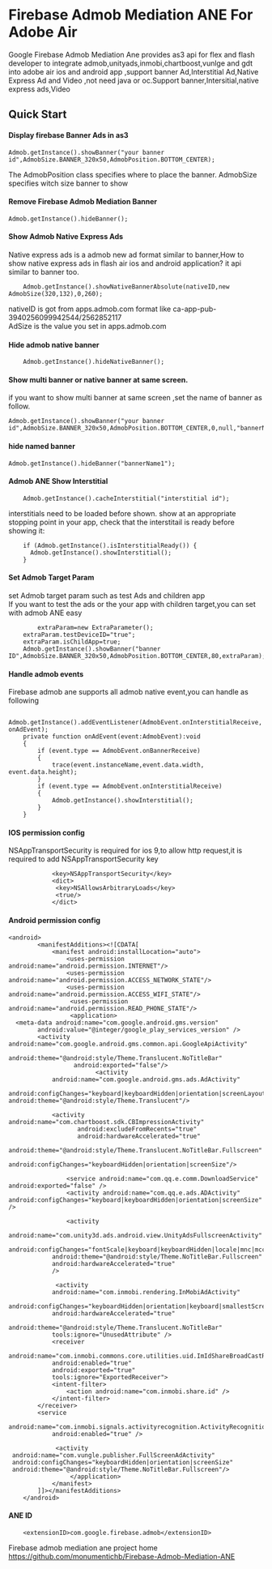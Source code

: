 Firebase Admob Mediation ANE For Adobe Air
==============================
Google Firebase Admob Mediation Ane provides as3 api for flex and flash developer 
to integrate admob,unityads,inmobi,chartboost,vunlge and gdt into adobe air ios and android app ,support banner Ad,Interstitial Ad,Native Express Ad and Video ,not need java or oc.Support banner,Intersitial,native express ads,Video     

## Quick Start
#### Display firebase  Banner Ads in as3 

    Admob.getInstance().showBanner("your banner id",AdmobSize.BANNER_320x50,AdmobPosition.BOTTOM_CENTER);

The AdmobPosition class specifies where to place the banner. AdmobSize specifies witch size banner to show    

#### Remove Firebase Admob Mediation Banner 

    Admob.getInstance().hideBanner();

#### Show Admob Native Express Ads    
Native express ads is a admob new ad format similar to banner,How to show native express ads in flash air ios and android application?
 it api similar to banner too.        
```
    Admob.getInstance().showNativeBannerAbsolute(nativeID,new AdmobSize(320,132),0,260);
```

nativeID is got from apps.admob.com format like ca-app-pub-3940256099942544/2562852117    
AdSize is the value you set in apps.admob.com    

#### Hide admob native banner
```
    Admob.getInstance().hideNativeBanner();
```
#### Show multi banner or native banner at same screen.
if you want to show multi banner at same screen ,set the name of banner as follow.

    Admob.getInstance().showBanner("your banner id",AdmobSize.BANNER_320x50,AdmobPosition.BOTTOM_CENTER,0,null,"bannerName1");

#### hide named banner

    Admob.getInstance().hideBanner("bannerName1");

#### Admob ANE Show Interstitial 
```
    Admob.getInstance().cacheInterstitial("interstitial id"); 
```
interstitials need to be loaded before shown. show at an appropriate     
stopping point in your app, check that the interstitail is ready before  showing it:
```
    if (Admob.getInstance().isInterstitialReady()) {
      Admob.getInstance().showInterstitial();
    }
```
#### Set Admob Target Param
set Admob target param such as test Ads and children app     
If you want to test the ads or the your app with children target,you can set with admob ANE easy     
```
        extraParam=new ExtraParameter();
	extraParam.testDeviceID="true";
	extraParam.isChildApp=true;
	Admob.getInstance().showBanner("banner ID",AdmobSize.BANNER_320x50,AdmobPosition.BOTTOM_CENTER,80,extraParam);
```
####  Handle admob events
Firebase admob ane supports all admob native event,you can handle as following     
```
        Admob.getInstance().addEventListener(AdmobEvent.onInterstitialReceive, onAdEvent);
	private function onAdEvent(event:AdmobEvent):void
	{
		if (event.type == AdmobEvent.onBannerReceive)
		{
			trace(event.instanceName,event.data.width, event.data.height);
		}
		if (event.type == AdmobEvent.onInterstitialReceive)
		{
			Admob.getInstance().showInterstitial();
		}
	}
```

####  IOS  permission config
NSAppTransportSecurity is required for ios 9,to allow http request,it is required to add NSAppTransportSecurity key
```
			<key>NSAppTransportSecurity</key>
			<dict>
			 <key>NSAllowsArbitraryLoads</key>
			 <true/>
			</dict>
```
#### Android permission config
```
<android>
        <manifestAdditions><![CDATA[
			<manifest android:installLocation="auto">
			    <uses-permission android:name="android.permission.INTERNET"/>
			    <uses-permission android:name="android.permission.ACCESS_NETWORK_STATE"/>
			    <uses-permission android:name="android.permission.ACCESS_WIFI_STATE"/>
			     <uses-permission android:name="android.permission.READ_PHONE_STATE"/>
			     <application>
  <meta-data android:name="com.google.android.gms.version"
        android:value="@integer/google_play_services_version" />
        <activity android:name="com.google.android.gms.common.api.GoogleApiActivity"
                  android:theme="@android:style/Theme.Translucent.NoTitleBar"
                  android:exported="false"/>
			  	        <activity
            android:name="com.google.android.gms.ads.AdActivity"
            android:configChanges="keyboard|keyboardHidden|orientation|screenLayout|uiMode|screenSize|smallestScreenSize" android:theme="@android:style/Theme.Translucent"/>
            
            <activity android:name="com.chartboost.sdk.CBImpressionActivity"
            	   android:excludeFromRecents="true"
                   android:hardwareAccelerated="true"
            	   android:theme="@android:style/Theme.Translucent.NoTitleBar.Fullscreen"
                   android:configChanges="keyboardHidden|orientation|screenSize"/>
                
                <service android:name="com.qq.e.comm.DownloadService" android:exported="false" />
				<activity android:name="com.qq.e.ads.ADActivity" android:configChanges="keyboard|keyboardHidden|orientation|screenSize" />

                <activity
            android:name="com.unity3d.ads.android.view.UnityAdsFullscreenActivity"
            android:configChanges="fontScale|keyboard|keyboardHidden|locale|mnc|mcc|navigation|orientation|screenLayout|screenSize|smallestScreenSize|uiMode|touchscreen"
            android:theme="@android:style/Theme.NoTitleBar.Fullscreen"
            android:hardwareAccelerated="true"
            />
            
             <activity
            android:name="com.inmobi.rendering.InMobiAdActivity"
            android:configChanges="keyboardHidden|orientation|keyboard|smallestScreenSize|screenSize"
            android:hardwareAccelerated="true"
            android:theme="@android:style/Theme.Translucent.NoTitleBar"
            tools:ignore="UnusedAttribute" />
            <receiver
            android:name="com.inmobi.commons.core.utilities.uid.ImIdShareBroadCastReceiver"
            android:enabled="true"
            android:exported="true"
            tools:ignore="ExportedReceiver">
            <intent-filter>
                <action android:name="com.inmobi.share.id" />
            </intent-filter>
        </receiver>
        <service
            android:name="com.inmobi.signals.activityrecognition.ActivityRecognitionManager"
            android:enabled="true" />
            
             <activity
 android:name="com.vungle.publisher.FullScreenAdActivity"
 android:configChanges="keyboardHidden|orientation|screenSize"
 android:theme="@android:style/Theme.NoTitleBar.Fullscreen"/>
			     </application>
			</manifest>
		]]></manifestAdditions>
    </android>
```

####  ANE ID
        <extensionID>com.google.firebase.admob</extensionID>

Firebase admob mediation ane project home
https://github.com/monumentichb/Firebase-Admob-Mediation-ANE